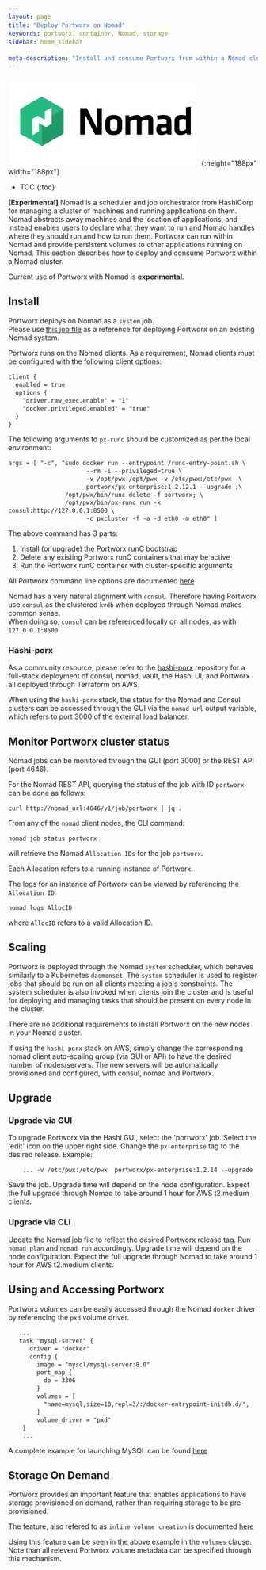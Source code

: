 ```yaml
---
layout: page
title: "Deploy Portworx on Nomad"
keywords: portworx, container, Nomad, storage
sidebar: home_sidebar

meta-description: "Install and consume Portworx from within a Nomad cluster." 
---
```


![nomad logo](/images/Nomad.png){:height="188px" width="188px"}

* TOC
{:toc}

**[Experimental]**
Nomad is a scheduler and job orchestrator from HashiCorp for managing a 
cluster of machines and running applications on them. 
Nomad abstracts away machines and the location 
of applications, and instead enables users to declare what they want to run 
and Nomad handles where they should run and how to run them.
Portworx can run within Nomad and provide persistent volumes to other 
applications running on Nomad. This section describes how to deploy and consume 
Portworx within a Nomad cluster. 

Current use of Portworx with Nomad is **experimental**.

## Install

Portworx deploys on Nomad as a `system` job.  
Please use [this job file](https://raw.githubusercontent.com/portworx/px-docs/gh-pages/scheduler/nomad/portworx.nomad) as a reference for deploying 
Portworx on an existing Nomad system.

Portworx runs on the Nomad clients.   As a requirement, Nomad clients must be configured
with the following client options:
```
client {
  enabled = true
  options {
    "driver.raw_exec.enable" = "1"
    "docker.privileged.enabled" = "true"
  }
}
```

The following arguments to `px-runc` should be customized as per the local environment:
```
args = [ "-c", "sudo docker run --entrypoint /runc-entry-point.sh \
                      --rm -i --privileged=true \
                      -v /opt/pwx:/opt/pwx -v /etc/pwx:/etc/pwx  \
                      portworx/px-enterprise:1.2.12.1 --upgrade ;\
                /opt/pwx/bin/runc delete -f portworx; \
                /opt/pwx/bin/px-runc run -k consul:http://127.0.0.1:8500 \
                      -c pxcluster -f -a -d eth0 -m eth0" ]
```

The above command has 3 parts:

1. Install (or upgrade) the Portworx runC bootstrap 
2. Delete any existing Portworx runC containers that may be active
3. Run the Portworx runC container with cluster-specific arguments

All Portworx command line options are documented [here](/runc/options.html)

Nomad has a very natural alignment with `consul`.
Therefore having Portworx use `consul` as the clustered `kvdb` when 
deployed through Nomad makes common sense.  
When doing so, `consul` can be referenced locally on all nodes,
as with `127.0.0.1:8500`

### Hashi-porx

As a community resource, please refer to the [hashi-porx](https://github.com/portworx/terraporx/tree/master/aws/hashi-porx) repository for a full-stack deployment of consul, nomad, vault, the Hashi UI, and Portworx all deployed through Terraform on AWS.

When using the `hashi-porx` stack, the status for the Nomad and Consul clusters
can be accessed through the GUI via the `nomad_url` output variable, which refers to port 3000 
of the external load balancer.

## Monitor Portworx cluster status

Nomad jobs can be monitored through the GUI (port 3000) or the REST API (port 4646).

For the Nomad REST API, querying the status of the job with ID `portworx` 
can be done as follows:
```
curl http://nomad_url:4646/v1/job/portworx | jq .
```

From any of the `nomad` client nodes, the CLI command:
```
nomad job status portworx
```
will retrieve the Nomad `Allocation IDs` for the job `portworx`.

Each Allocation refers to a running instance of Portworx.

The logs for an instance of Portworx can be viewed by referencing the `Allocation ID`:
```
nomad logs AllocID
```
where `AllocID` refers to a valid Allocation ID.

## Scaling
Portworx is deployed through the Nomad `system` scheduler, which behaves similarly
to a Kubernetes `daemonset`.  The `system` scheduler is used to register jobs 
that should be run on all clients meeting a job's constraints. 
The system scheduler is also invoked when clients join the cluster 
and is useful for deploying and managing tasks that should be present on every node in the cluster.

There are no additional requirements to install Portworx on the new nodes 
in your Nomad cluster.

If using the `hashi-porx` stack on AWS, simply change the corresponding nomad client 
auto-scaling group (via GUI or API) to have the desired number of nodes/servers.
The new servers will be automatically provisioned and configured, with consul, nomad and Portworx.

## Upgrade

### Upgrade via GUI
To upgrade Portworx via the Hashi GUI, select the 'portworx' job.
Select the 'edit' icon on the upper right side.
Change the `px-enterprise` tag to the desired release.
Example:
```
    ... -v /etc/pwx:/etc/pwx  portworx/px-enterprise:1.2.14 --upgrade
```
Save the job.
Upgrade time will depend on the node configuration.
Expect the full upgrade through Nomad to take around 1 hour for AWS t2.medium clients.

### Upgrade via CLI
Update the Nomad job file to reflect the desired Portworx release tag.
Run `nomad plan` and `nomad run` accordingly.
Upgrade time will depend on the node configuration.
Expect the full upgrade through Nomad to take around 1 hour for AWS t2.medium clients.


## Using and Accessing Portworx
Portworx volumes can be easily accessed through the Nomad `docker` driver 
by referencing the `pxd` volume driver.
```
   ...
   task "mysql-server" {
      driver = "docker"
      config {
        image = "mysql/mysql-server:8.0"
        port_map {
          db = 3306
        }
        volumes = [
          "name=mysql,size=10,repl=3/:/docker-entrypoint-initdb.d/",
        ]
        volume_driver = "pxd"
    }
    ...
```

A complete example for launching MySQL can be found [here](https://github.com/portworx/terraporx/blob/master/aws/hashi-porx/nomad/examples/mysql.nomad)

## Storage On Demand
Portworx provides an important feature that enables applications to have storage provisioned on demand, 
rather than requiring storage to be pre-provisioned.

The feature, also refered to as `inline volume creation` is documented [here](/manage/volumes.html#inline-volume-spec)

Using this feature can be seen in the above example in the `volumes` clause.
Note than all relevent Portworx volume metadata can be specified through this mechanism.

